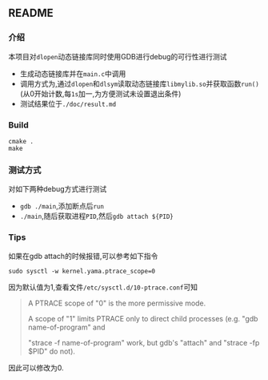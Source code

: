 ## README

### 介绍

本项目对`dlopen`动态链接库同时使用GDB进行debug的可行性进行测试

* 生成动态链接库并在`main.c`中调用
* 调用方式为,通过`dlopen`和`dlsym`读取动态链接库`libmylib.so`并获取函数`run()`(从0开始计数,每`1s`加一,为方便测试未设置退出条件)
* 测试结果位于`./doc/result.md`

### Build

```shell
cmake .
make
```

### 测试方式

对如下两种debug方式进行测试

* `gdb ./main`,添加断点后`run`
* `./main`,随后获取进程`PID`,然后`gdb attach ${PID}`

### Tips

如果在gdb attach的时候报错,可以参考如下指令

```
sudo sysctl -w kernel.yama.ptrace_scope=0
```

因为默认值为1,查看文件`/etc/sysctl.d/10-ptrace.conf`可知

>A PTRACE scope of "0" is the more permissive mode.
>
>A scope of "1" limits PTRACE only to direct child processes (e.g. "gdb name-of-program" and
>
>"strace -f name-of-program" work, but gdb's "attach" and "strace -fp $PID" do not).

因此可以修改为0.
